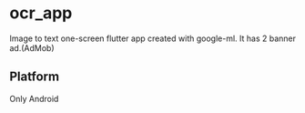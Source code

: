 # ocr_app

Image to text one-screen flutter app created with google-ml. It has 2 banner ad.(AdMob) 

## Platform
Only Android
